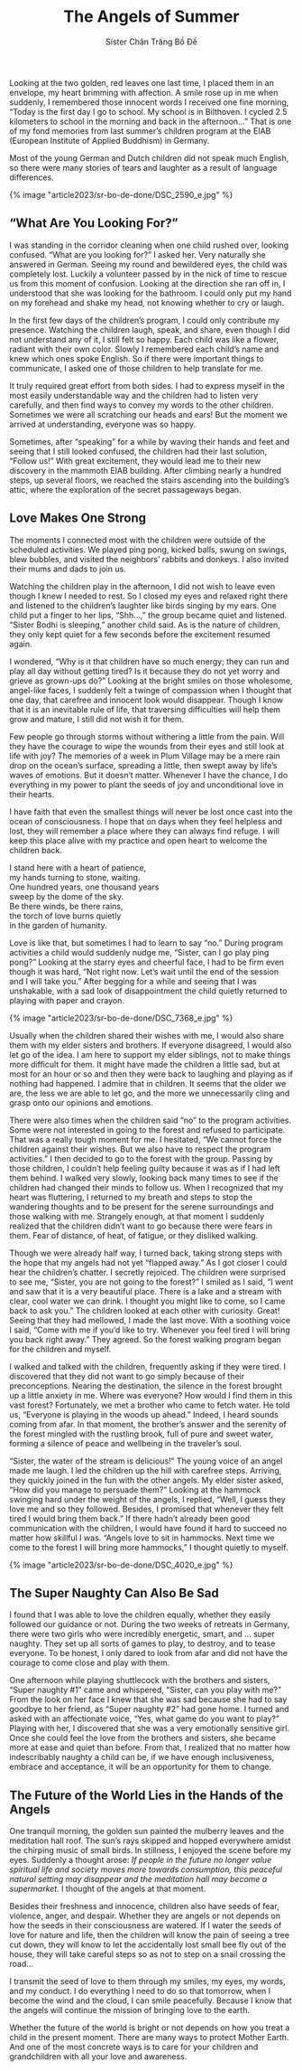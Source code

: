 ﻿---
title: The Angels of Summer
author: Sister Chân Trăng Bồ Đề
---

Looking at the two golden, red leaves one last time, I placed them in an envelope, my heart brimming with affection. A smile rose up in me when suddenly, I remembered those innocent words I received one fine morning, “Today is the first day I go to school. My school is in Bilthoven. I cycled 2.5 kilometers to school in the morning and back in the afternoon…” That is one of my fond memories from last summer’s children program at the EIAB (European Institute of Applied Buddhism) in Germany.

Most of the young German and Dutch children did not speak much English, so there were many stories of tears and laughter as a result of language differences.

{% image "article2023/sr-bo-de-done/DSC_2590_e.jpg" %}

## “What Are You Looking For?”

I was standing in the corridor cleaning when one child rushed over, looking confused. “What are you looking for?” I asked her. Very naturally she answered in German. Seeing my round and bewildered eyes, the child was completely lost. Luckily a volunteer passed by in the nick of time to rescue us from this moment of confusion. Looking at the direction she ran off in, I understood that she was looking for the bathroom. I could only put my hand on my forehead and shake my head, not knowing whether to cry or laugh.

In the first few days of the children’s program, I could only contribute my presence. Watching the children laugh, speak, and share, even though I did not understand any of it, I still felt so happy. Each child was like a flower, radiant with their own color. Slowly I remembered each child’s name and knew which ones spoke English. So if there were important things to communicate, I asked one of those children to help translate for me.

It truly required great effort from both sides. I had to express myself in the most easily understandable way and the children had to listen very carefully, and then find ways to convey my words to the other children. Sometimes we were all scratching our heads and ears! But the moment we arrived at understanding, everyone was so happy.

Sometimes, after “speaking” for a while by waving their hands and feet and seeing that I still looked confused, the children had their last solution, “Follow us!” With great excitement, they would lead me to their new discovery in the mammoth EIAB building. After climbing nearly a hundred steps, up several floors, we reached the stairs ascending into the building’s attic, where the exploration of the secret passageways began.

## Love Makes One Strong

The moments I connected most with the children were outside of the scheduled activities. We played ping pong, kicked balls, swung on swings, blew bubbles, and visited the neighbors’ rabbits and donkeys. I also invited their mums and dads to join us.

Watching the children play in the afternoon, I did not wish to leave even though I knew I needed to rest. So I closed my eyes and relaxed right there and listened to the children’s laughter like birds singing by my ears. One child put a finger to her lips, “Shh…,” the group became quiet and listened. “Sister Bodhi is sleeping,” another child said. As is the nature of children, they only kept quiet for a few seconds before the excitement resumed again.

I wondered, “Why is it that children have so much energy; they can run and play all day without getting tired? Is it because they do not yet worry and grieve as grown-ups do?” Looking at the bright smiles on those wholesome, angel-like faces, I suddenly felt a twinge of compassion when I thought that one day, that carefree and innocent look would disappear. Though I know that it is an inevitable rule of life, that traversing difficulties will help them grow and mature, I still did not wish it for them.

Few people go through storms without withering a little from the pain. Will they have the courage to wipe the wounds from their eyes and still look at life with joy? The memories of a week in Plum Village may be a mere rain drop on the ocean’s surface, spreading a little, then swept away by life’s waves of emotions. But it doesn’t matter. Whenever I have the chance, I do everything in my power to plant the seeds of joy and unconditional love in their hearts.

I have faith that even the smallest things will never be lost once cast into the ocean of consciousness. I hope that on days when they feel helpless and lost, they will remember a place where they can always find refuge. I will keep this place alive with my practice and open heart to welcome the children back.

<div class="verse">
<p>I stand here with a heart of patience,<br/>
my hands turning to stone, waiting.<br/>
One hundred years, one thousand years<br/>
sweep by the dome of the sky.<br/>
Be there winds, be there rains,<br/>
the torch of love burns quietly<br/>
in the garden of humanity.</p>
</div>

Love is like that, but sometimes I had to learn to say “no.” During program activities a child would suddenly nudge me, “Sister, can I go play ping pong?” Looking at the starry eyes and cheerful face, I had to be firm even though it was hard, “Not right now. Let’s wait until the end of the session and I will take you.” After begging for a while and seeing that I was unshakable, with a sad look of disappointment the child quietly returned to playing with paper and crayon.

{% image "article2023/sr-bo-de-done/DSC_7368_e.jpg" %}

Usually when the children shared their wishes with me, I would also share them with my elder sisters and brothers. If everyone disagreed, I would also let go of the idea. I am here to support my elder siblings, not to make things more difficult for them. It might have made the children a little sad, but at most for an hour or so and then they were back to laughing and playing as if nothing had happened. I admire that in children. It seems that the older we are, the less we are able to let go, and the more we unnecessarily cling and grasp onto our opinions and emotions.

There were also times when the children said “no” to the program activities. Some were not interested in going to the forest and refused to participate. That was a really tough moment for me. I hesitated, “We cannot force the children against their wishes. But we also have to respect the program activities.” I then decided to go to the forest with the group. Passing by those children, I couldn’t help feeling guilty because it was as if I had left them behind. I walked very slowly, looking back many times to see if the children had changed their minds to follow us. When I recognized that my heart was fluttering, I returned to my breath and steps to stop the wandering thoughts and to be present for the serene surroundings and those walking with me. Strangely enough, at that moment I suddenly realized that the children didn’t want to go because there were fears in them. Fear of distance, of heat, of fatigue, or they disliked walking.

Though we were already half way, I turned back, taking strong steps with the hope that my angels had not yet “flapped away.” As I got closer I could hear the children’s chatter. I secretly rejoiced. The children were surprised to see me, “Sister, you are not going to the forest?” I smiled as I said, “I went and saw that it is a very beautiful place. There is a lake and a stream with clear, cool water we can drink. I thought you might like to come, so I came back to ask you.” The children looked at each other with curiosity. Great! Seeing that they had mellowed, I made the last move. With a soothing voice I said, “Come with me if you’d like to try. Whenever you feel tired I will bring you back right away.” They agreed. So the forest walking program began for the children and myself.

I walked and talked with the children, frequently asking if they were tired. I discovered that they did not want to go simply because of their preconceptions. Nearing the destination, the silence in the forest brought up a little anxiety in me. Where was everyone? How would I find them in this vast forest? Fortunately, we met a brother who came to fetch water. He told us, “Everyone is playing in the woods up ahead.” Indeed, I heard sounds coming from afar. In that moment, the brother’s answer and the serenity of the forest mingled with the rustling brook, full of pure and sweet water, forming a silence of peace and wellbeing in the traveler’s soul.

“Sister, the water of the stream is delicious!” The young voice of an angel made me laugh. I led the children up the hill with carefree steps. Arriving, they quickly joined in the fun with the other angels. My elder sister asked, “How did you manage to persuade them?” Looking at the hammock swinging hard under the weight of the angels, I replied, “Well, I guess they love me and so they followed. Besides, I promised that whenever they felt tired I would bring them back.” If there hadn’t already been good communication with the children, I would have found it hard to succeed no matter how skillful I was. “Angels love to sit in hammocks. Next time we come to the forest I will bring more hammocks,” I thought quietly to myself.

{% image "article2023/sr-bo-de-done/DSC_4020_e.jpg" %}

## The Super Naughty Can Also Be Sad

I found that I was able to love the children equally, whether they easily followed our guidance or not. During the two weeks of retreats in Germany, there were two girls who were incredibly energetic, smart, and … super naughty. They set up all sorts of games to play, to destroy, and to tease everyone. To be honest, I only dared to look from afar and did not have the courage to come close and play with them.

One afternoon while playing shuttlecock with the brothers and sisters, “Super naughty #1” came and whispered, “Sister, can you play with me?” From the look on her face I knew that she was sad because she had to say goodbye to her friend, as “Super naughty #2” had gone home. I turned and asked with an affectionate voice, “Yes, what game do you want to play?” Playing with her, I discovered that she was a very emotionally sensitive girl. Once she could feel the love from the brothers and sisters, she became more at ease and quiet than before. From that, I realized that no matter how indescribably naughty a child can be, if we have enough inclusiveness, embrace and acceptance, it will be an opportunity for them to change.

## The Future of the World Lies in the Hands of the Angels

One tranquil morning, the golden sun painted the mulberry leaves and the meditation hall roof. The sun’s rays skipped and hopped everywhere amidst the chirping music of small birds. In stillness, I enjoyed the scene before my eyes. Suddenly a thought arose: *If people in the future no longer value spiritual life and society moves more towards consumption, this peaceful natural setting may disappear and the meditation hall may become a supermarket.* I thought of the angels at that moment.

Besides their freshness and innocence, children also have seeds of fear, violence, anger, and despair. Whether they are angels or not depends on how the seeds in their consciousness are watered. If I water the seeds of love for nature and life, then the children will know the pain of seeing a tree cut down, they will know to let the accidentally lost small bee fly out of the house, they will take careful steps so as not to step on a snail crossing the road…

I transmit the seed of love to them through my smiles, my eyes, my words, and my conduct. I do everything I need to do so that tomorrow, when I become the wind and the cloud, I can smile peacefully. Because I know that the angels will continue the mission of bringing love to the earth.

Whether the future of the world is bright or not depends on how you treat a child in the present moment. There are many ways to protect Mother Earth. And one of the most concrete ways is to care for your children and grandchildren with all your love and awareness.